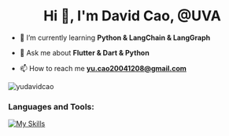 <h1 align="center">Hi 👋, I'm David Cao, @UVA</h1>

- 🌱 I’m currently learning **Python & LangChain & LangGraph**

- 💬 Ask me about **Flutter & Dart & Python**

- 📫 How to reach me **yu.cao20041208@gmail.com**

<p align="left"></p>
<p><img align="center" src="https://github-readme-streak-stats.herokuapp.com/?user=yudavidcao&" alt="yudavidcao" /></p>
<h3 align="left">Languages and Tools:</h3>

[![My Skills](https://skillicons.dev/icons?i=aws,gcp,react,swift,flutter,dart,java,cpp,prisma,firebase,html,css,tensorflow,docker,js,ts,py,mongodb,django,figma,tailwind,git&perline=11)](https://skillicons.dev)
